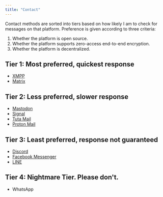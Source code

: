 ```yaml
---
title: "Contact"
---
```


Contact methods are sorted into tiers based on how likely I am to check for messages on that platform. Preference is given according to three criteria:

1. Whether the platform is open source.
2. Whether the platform supports zero-access end-to-end encryption.
3. Whether the platform is decentralized.

## Tier 1: Most preferred, quickest response

- [XMPP](xmpp:chava@disroot.org)
- [Matrix](https://matrix.to/#/@evelyn:unredacted.org)

## Tier 2: Less preferred, slower response

- [Mastodon](https://tech.lgbt/@chava)
- [Signal](https://signal.me/#eu/v0EI1qGTZw9hIokYF4OVK965lKiPIN98J2oWYZkawaDTsJyNqVpDRLE9UTqn5Pe3)
- [Tuta Mail](mailto:hello@evelynpark.com)
- [Proton Mail](mailto:hello@chavaleah.com)

## Tier 3: Least preferred, response not guaranteed

- [Discord](https://discordapp.com/users/1025102936512143403)
- [Facebook Messenger](https://m.me/orangetowerphone)
- [LINE](https://line.me/ti/p/GKe-WRZv2p)

## Tier 4: Nightmare Tier. Please don't.

- WhatsApp